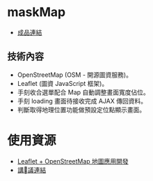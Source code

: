 # maskMap
- [成品連結](https://gmwu185.github.io/F2E_maskMap/index.html)
## 技術內容
- OpenStreetMap (OSM - 開源圖資服務)。
- Leaflet (圖資 JavaScript 框架)。
- 手刻收合選單配合 Map 自動調整畫面寬度佔位。
- 手刻 loading 畫面待接收完成 AJAX 傳回資料。
- 判斷取得地理位置功能做預設定位點顯示畫面。

# 使用資源
- [Leaflet + OpenStreetMap 地圖應用開發](https://www.youtube.com/watch?v=pUizu62dlnY)
- [講議連結](https://quip.com/vdqYAiFHHkaV)